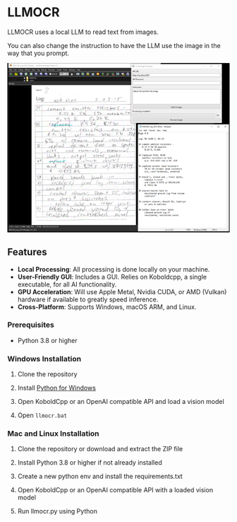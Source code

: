 # LLMOCR

LLMOCR uses a local LLM to read text from images.

You can also change the instruction to have the LLM use the image in the way that you prompt.

![Screenshot](llmocr.png)

## Features
 
- **Local Processing**: All processing is done locally on your machine.
- **User-Friendly GUI**: Includes a GUI. Relies on Koboldcpp, a single executable, for all AI functionality.  
- **GPU Acceleration**: Will use Apple Metal, Nvidia CUDA, or AMD (Vulkan) hardware if available to greatly speed inference.
- **Cross-Platform**: Supports Windows, macOS ARM, and Linux.

### Prerequisites

- Python 3.8 or higher

### Windows Installation

1. Clone the repository

2. Install [Python for Windows](https://www.python.org/downloads/windows/)

3. Open KoboldCpp or an OpenAI compatible API and load a vision model
 
4. Open `llmocr.bat` 


### Mac and Linux Installation

1. Clone the repository or download and extract the ZIP file

2. Install Python 3.8 or higher if not already installed

3. Create a new python env and install the requirements.txt

4. Open KoboldCpp or an OpenAI compatible API with a loaded vision model

5. Run llmocr.py using Python
